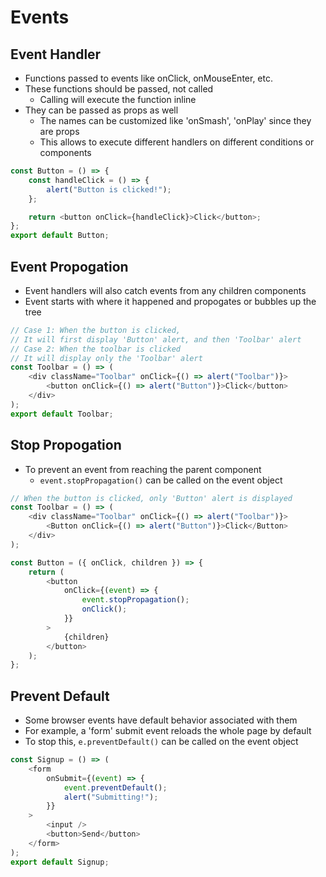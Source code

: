# Events

## Event Handler

-   Functions passed to events like onClick, onMouseEnter, etc.
-   These functions should be passed, not called
    -   Calling will execute the function inline
-   They can be passed as props as well
    -   The names can be customized like 'onSmash', 'onPlay' since they are props
    -   This allows to execute different handlers on different conditions or components

```js
const Button = () => {
    const handleClick = () => {
        alert("Button is clicked!");
    };

    return <button onClick={handleClick}>Click</button>;
};
export default Button;
```

## Event Propogation

-   Event handlers will also catch events from any children components
-   Event starts with where it happened and propogates or bubbles up the tree

```js
// Case 1: When the button is clicked,
// It will first display 'Button' alert, and then 'Toolbar' alert
// Case 2: When the toolbar is clicked
// It will display only the 'Toolbar' alert
const Toolbar = () => (
    <div className="Toolbar" onClick={() => alert("Toolbar")}>
        <button onClick={() => alert("Button")}>Click</button>
    </div>
);
export default Toolbar;
```

## Stop Propogation

-   To prevent an event from reaching the parent component
    -   `event.stopPropagation()` can be called on the event object

```js
// When the button is clicked, only 'Button' alert is displayed
const Toolbar = () => (
    <div className="Toolbar" onClick={() => alert("Toolbar")}>
        <Button onClick={() => alert("Button")}>Click</Button>
    </div>
);

const Button = ({ onClick, children }) => {
    return (
        <button
            onClick={(event) => {
                event.stopPropagation();
                onClick();
            }}
        >
            {children}
        </button>
    );
};
```

## Prevent Default

-   Some browser events have default behavior associated with them
-   For example, a 'form' submit event reloads the whole page by default
-   To stop this, `e.preventDefault()` can be called on the event object

```js
const Signup = () => (
    <form
        onSubmit={(event) => {
            event.preventDefault();
            alert("Submitting!");
        }}
    >
        <input />
        <button>Send</button>
    </form>
);
export default Signup;
```
